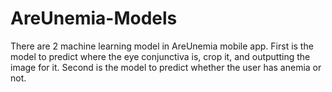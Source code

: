 # AreUnemia-Models

There are 2 machine learning model in AreUnemia mobile app.
First is the model to predict where the eye conjunctiva is, crop it, and outputting the image for it.
Second is the model to predict whether the user has anemia or not.
